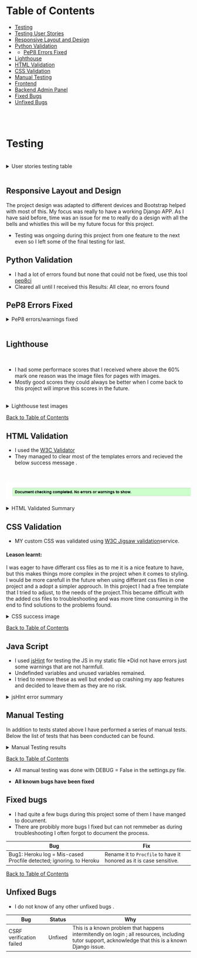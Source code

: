 

# Table of Contents

- [Testing](#testing)
- [Testing User Stories](#testing-user-stories)
- [Responsive Layout and Design](#responsive-layout-and-design)
- [Python Validation](#python-validation)
- - [PeP8 Errors Fixed](#pep8-errors-fixed)
- [Lighthouse](#lighthouse)
- [HTML Validation](#html-validation)  
- [CSS Validation](#css-validation) 
- [Manual Testing](#manual-testing)
- [Frontend](#frontend)
- [Backend Admin Panel](#backend-admin-panel)
- [Fixed Bugs](#fixed-bugs)
- [Unfixed Bugs](#unfixed-bugs)
<br>
<br>

# Testing

<br>

<details>

## User Stories Testing Table

<summary>User stories testing table</summary>

| EPIC                                 | ID   | User Story                                                                 | Check | Test Result                                                                                      |
| :----------------------------------- | ---- | :------------------------------------------------------------------------- | :---: | :----------------------------------------------------------------------------------------------- |
| **E-commerce Integration**           |      |                                                                           |       |                                                                                                 |
|                                     | 1.1  | As a user, I want to add products to a shopping cart and proceed to check out, so I can easily make purchases on the site. | [x]   | Products can be added, viewed, removed, and adjusted in quantity.                             |
|                                     | 1.2  | As a user, I want to receive confirmation of my purchase via email and on-screen notifications, so I can verify my order. | [x]   | Users receive an email confirmation after a successful purchase.                               |
|                                     | 1.3  | As a user, I want a streamlined checkout process, so I can complete my purchases efficiently.  | [x]   | Users can review their orders and enter payment details easily.                                 |
|                                     | 1.4  | As a user, I want to see order confirmation details clearly after purchase, so I can have a record of my transaction.  | [x]   | Order confirmation details are displayed on the screen immediately after purchase.              |
| **User Experience Design**          |      |                                                                           |       |                                                                                                 |
|                                     | 2.1  | As a user, I want an accessible and intuitive website, so I can navigate and interact with the content seamlessly. | [x]  | The front-end meets WCAG accessibility guidelines.                                             |
|                                     | 2.2  | As a user, I want a mobile-responsive design, so I can access the website on different devices.                       | [x]   | The website layout adapts to various screen sizes (desktop, tablet, mobile).                   |
|                                     | 2.3  | As a user, I want to edit and view my profile information, so I can keep my account details up-to-date.              | [x]   | Users can access and modify their profile information easily.                                   |
|                                     | 2.4  | As a user, I want to create and manage a wishlist within my profile modal, so I can save products for future consideration.| [x]   | Users can add products to their wishlist from product pages; the wishlist is accessible from the user profile modal. |
|                                     | 2.5  | As a user, I want to rate products after purchase, so I can share my feedback with others.                            | [x]   | A product rating feature is implemented allowing users to submit ratings easily.                |
|                                     | 2.6  | As a user, I want to view multiple images of products, so I can make informed purchasing decisions.| [x]   | Multi-view functionality for product images is available on product pages.                     |
| **Search Engine Optimization**       |      |                                                                           |       |                                                                                                 |
|                                     | 3.1  | As a user, I want to find products quickly using search functionality, so I can locate items efficiently.             | [x]   | Each page includes Meta Description tags and a sitemap; a search bar is available for accurate results. |
|                                     | 3.2  | As a user, I want a helpful 404 error page with navigation options, so I can find my way back to the main site if needed.| [x]   | A 404 error page includes links to the homepage and contact page.                              |
| **Authentication and Authorization**|      |                                                                           |       |                                                                                                 |
|                                     | 4.1  | As a user, I want to register and log in securely to access my account information.| [x]   | A secure authentication system is implemented for registration and login.                      |
|                                     | 4.2  | As an admin, I want to manage user roles effectively, so I can control access levels based on user roles.| [x]   | Role-based access control is implemented with restricted access for non-admin users.          |
|                                     | 4.3  | As a user, I want to see my login status clearly on every page.| [x]   | A visual indicator of the current login state is displayed prominently.                        |
|                                     | 4.4  | As an admin, I want to manage roles for users effectively so that permissions are appropriately assigned based on their roles.| [x]   | Role management features are implemented in the admin panel allowing admins to assign roles easily.               |
| **Marketing and Brand Reach**       |      |                                                                           |       |                                                                                                 |
|                                     | 5.1  | As a user, I want to subscribe to newsletters for updates and promotions.| [x]   | A newsletter signup form is available.         |
|                                     | 5.2  | As a user, I want to share products on social media easily to recommend them to friends.| [x]   | Social media sharing buttons are available on product pages.                                   |
| **E-commerce Fundamentals**          |      |                                                                           |       |                                                                                                 |
|                                     | 6.1  | As a business owner, I want to document the e-commerce model clearly for outlining the application’s purpose and user value.| [x]   | A detailed marketing plan is included in the README file explaining the e-commerce model and target audience. |
|                                                          |
| **Customer Support and Information Access**|      |                                                                           |       |                                                                                                 |
|                                     | 7.1  | As a user, I want to submit a contact form so that I can easily reach out for support or inquiries.| [x]   | A contact form is available on the About Page; it includes fields for name, email, subject, and message; form validation ensures that all required fields are completed before submission; users receive a confirmation message upon successful submission. |
|                                     | 7.2  | As a user, I want to view frequently asked questions in a modal so that I can find quick answers .| [x]   | A button or link to open the FAQ modal is prominently displayed in the nav bar.; the modal contains common questions with expandable answers; users can close the modal easily. |
|                                     
|                                     | 7.3  | As a user, I want an confirmation message on my contact form submissions so that I'm aware of any responses or actions taken.| [x]   | Confirmation messages is shown on submission .   |

</details>
<br>

## Responsive Layout and Design

The project design was adapted to different devices and Bootstrap helped with most of this. My focus was really to have a working Django APP. As I have said before, time was an issue for me to really do a design with all the bells and whistles this will be my future focus for this project.

* Testing was ongoing during this project from one feature to the next even so I left some of the final testing for last.
 


## Python Validation

* I had a lot of errors found but none that could not be fixed, use this tool [pep8ci](https://pep8ci.herokuapp.com/)
* Cleared all until I received this Results: All clear, no errors found

## PeP8 Errors Fixed
<details>
<summary> PeP8 errors/warnings fixed</summary>

| **File**                | **Warning/Error**                                                                 |
|-------------------------|----------------------------------------------------------------------------------|
| `env.py`                | E501 line too long (153 > 79 characters)                                          |
|                         | E501 line too long (80 > 79 characters)                                           |
|                         | E501 line too long (143 > 79 characters)                                          |
|                         | E501 line too long (143 > 79 characters)                                          |
|                         | W291 trailing whitespace                                                          |
| `profiles-views.py`     | E271 multiple spaces after keyword                                               |
|                         | E302 expected 2 blank lines, found 1                                              |
|                         | W293 blank line contains whitespace                                              |
|                         | E303 too many blank lines (2)                                                     |
|                         | W291 trailing whitespace                                                          |
|                         | W293 blank line contains whitespace                                              |
|                         | W293 blank line contains whitespace                                              |
|                         | E302 expected 2 blank lines, found 1                                              |
|                         | W291 trailing whitespace                                                          |
|                         | W293 blank line contains whitespace                                              |
|                         | E501 line too long (80 > 79 characters)                                           |
|                         | W391 blank line at end of file                                                   |
| `profile-urls.py`       | E231 missing whitespace after ','                                                 |
|                         | E501 line too long (84 > 79 characters)                                           |
|                         | E501 line too long (90 > 79 characters)                                           |
|                         | E501 line too long (103 > 79 characters)                                          |
|                         | W292 no newline at end of file                                                   |
| `profile-models.py`     | E501 line too long (89 > 79 characters)                                           |
|                         | E501 line too long (81 > 79 characters)                                           |
|                         | E501 line too long (84 > 79 characters)                                           |
|                         | E501 line too long (84 > 79 characters)                                           |
|                         | E501 line too long (81 > 79 characters)                                           |
|                         | E501 line too long (80 > 79 characters)                                           |
|                         | W293 blank line contains whitespace                                              |
|                         | W293 blank line contains whitespace                                              |
|                         | W391 blank line at end of file                                                   |
| `profile-forms.py`      | W291 trailing whitespace                                                          |
|                         | W291 trailing whitespace                                                          |
|                         | E231 missing whitespace after ','                                                 |
|                         | W291 trailing whitespace                                                          |
|                         | W293 blank line contains whitespace                                              |
|                         | W291 trailing whitespace                                                          |
|                         | E501 line too long (102 > 79 characters)                                          |
|                         | W291 trailing whitespace                                                          |
|                         | W292 no newline at end of file                                                   |
| `products-widgets.py`   | E501 line too long (87 > 79 characters)                                           |
|                         | W293 blank line contains whitespace                                              |
| `products-views.py`     | E302 expected 2 blank lines, found 1                                              |
|                         | E501 line too long (93 > 79 characters)                                           |
|                         | E501 line too long (94 > 79 characters)                                           |
|                         | W293 blank line contains whitespace                                              |
|                         | E303 too many blank lines (2)                                                     |
|                         | W293 blank line contains whitespace                                              |
|                         | W293 blank line contains whitespace                                              |
|                         | E303 too many blank lines (2)                                                     |
|                         | W293 blank line contains whitespace                                              |
|                         | W293 blank line contains whitespace                                              |
|                         | E501 line too long (82 > 79 characters)                                           |
|                         | E501 line too long (97 > 79 characters)                                           |
|                         | W293 blank line contains whitespace                                              |
|                         | E501 line too long (88 > 79 characters)                                           |
|                         | W292 no newline at end of file                                                   |
| `products-urls.py`      | W291 trailing whitespace                                                          |
|                         | E501 line too long (82 > 79 characters)                                           |
|                         | E501 line too long (82 > 79 characters)                                           |
|                         | W293 blank line contains whitespace                                              |
|                         | W292 no newline at end of file                                                   |
| `products-models.py`    | E128 continuation line under-indented for visual indent                           |
|                         | W293 blank line contains whitespace                                              |
|                         | E302 expected 2 blank lines, found 1                                              |
|                         | W293 blank line contains whitespace                                              |
|                         | W291 trailing whitespace                                                          |
|                         | W291 trailing whitespace                                                          |
|                         | E302 expected 2 blank lines, found 1                                              |
|                         | W292 no newline at end of file                                                   |
| `products-forms.py`     | E302 expected 2 blank lines, found 1                                              |
|                         | W293 blank line contains whitespace                                              |
|                         | E301 expected 1 blank line, found 0                                               |
|                         | W293 blank line contains whitespace                                              |
|                         | W391 blank line at end of file                                                   |
| `products-admin.py`     | E302 expected 2 blank lines, found 1                                              |
|                         | E124 closing bracket does not match visual indentation                           |
|                         | W293 blank line contains whitespace                                              |
|                         | W291 trailing whitespace                                                          |
|                         | W292 no newline at end of file                                                   |
| `products-migrations.py`| E501 line too long (117 > 79 characters)                                          |
|                         | W293 blank line contains whitespace                                              |
|                         | E501 line too long (115 > 79 characters)                                          |
|                         | E501 line too long (117 > 79 characters)                                          |
|                         | E501 line too long (85 > 79 characters)                                           |
|                         | W391 blank line at end of file                                                   |
| `home-views.py`         | E302 expected 2 blank lines, found 1                                              |
| `home-urls.py`          | W291 trailing whitespace                                                          |
|                         | W292 no newline at end of file                                                   |
| `eco-shave-urls.py`     | E225 missing whitespace around operator                                          |
|                         | W292 no newline at end of file                                                   |
| `eco-shave-settings.py` | E303 too many blank lines (3)                                                     |
|                         | E291 trailing whitespace                                                          |
|                         | E501 line too long (91 > 79 characters)                                          |
|                         | W291 trailing whitespace                                                          |
|                         | W293 blank line contains whitespace                                              |
|                         | W291 trailing whitespace                                                          |
|                         | W292 no newline at end of file                                                   |
| `checkout-webhooks.py`  | E302 expected 2 blank lines, found 1                                              |
|                         | E122 continuation line missing indentation or outdented                           |
|                         | W293 blank line contains whitespace                                              |
|                         | E501 line too long (86 > 79 characters)                                          |
| `checkout-views.py`     | E501 line too long (87 > 79 characters)                                          |
|                         | W291 trailing whitespace                                                          |
|                         | E302 expected 2 blank lines, found 1                                              |
|                         | W293 blank line contains whitespace                                              |
|                         | W293 blank line contains whitespace                                              |
| `checkout-signals.py`   | E302 expected 2 blank lines, found 1                                              |
|                         | W293 blank line contains whitespace                                              |
|                         | W292 no newline at end of file                                                   |
| `checkout-models.py`    | E502 line too long (99 > 79 characters)                                          |
|                         | W293 blank line contains whitespace                                              |
| `checkout-forms.py`     | W292 no newline at end of file                                                   |
|                         | W291 trailing whitespace                                                          |
| `bag-views.py`          | E501 line too long (87 > 79 characters)                                          |
|                         | W291 trailing whitespace                                                          |
|                         | E302 expected 2 blank lines, found 1                                              |
| `bag-urls.py`           | E501 line too long (81 > 79 characters)                                          |
|                         | W293 blank line contains whitespace                                              |
| `bag-contents.py`       | E302 expected 2 blank lines, found 1                                              |
|                         | E391 blank line at end of file                                                   |
| `about-views.py`        | E302 expected 2 blank lines, found 1                                              |
|                         | W293 blank line contains whitespace                                              |
|                         | W292 no newline at end of file                                                   |
|                         | W293 blank line contains whitespace                                              |
| `about-urls.py`         | E501 line too long (84 > 79 characters)                                          |
|                         | W292 no newline at end of file                                                   |
| `about-models.py`       | W291 trailing whitespace                                                          |
|                         | W293 blank line contains whitespace                                              |
|                         | E292 no newline at end of file                                                   |


</details>                                      

<br>

## Lighthouse
<br>

* I had some performace scores that I received where above the 60% mark one reason was the image files for pages with images.
* Mostly good scores they could always be better when I come back to this project will imprve this scores in the future. 
<br>
<details>
<summary>Lighthouse test images</summary>

* I added some of them but not all as the results where all similar.

#### Home

* ![Lighthouse Home](readme-images/home-desktop.png)
* ![Lighthouse Home mobile](readme-images/home-mobile.png)

#### About 

* ![Lighthouse About](readme-images/about_desktop.png)
* ![Lighthouse About](readme-images/about_mobile.png)

#### Profile

* ![Lighthouse Profile](readme-images/profile_desktop.png)
* ![Lighthouse Profile Mobile](readme-images/profile_mobile.png)

#### Profile Edit 

* ![Profile Edit ](readme-images/profile_edit_desktop.png)
* ![Profile Edit mobile ](readme-images/profile_edit_mobile.png)

#### Products

* ![Products ](readme-images/desktop-products.png)
* ![Products Mobile ](readme-images/mobile-products.png)

#### Add product 

* ![Product Add ](readme-images/add_product_desktop.png)
* ![Product Add mobile ](readme-images/add_product_mobile.png)

#### Edit product 

* ![Product Edit ](readme-images/edit_product_desktop.png)
* ![Product Edit mobile ](readme-images/edit_product_mobile%20.png)

#### Product Detail

* ![Product Detail ](readme-images/product_detail_desktop.png)
* ![Product Detail Mobile ](readme-images/product_detail_mobile.png)

#### Wish List

* ![Wish LIst ](readme-images/wish_list_desktop.png)
* ![Wish List mobile ](readme-images/wish_list_mobile.png)

#### FAQ

* ![Profile Add ](readme-images/faq_desktop.png)
* ![Profile Add ](readme-images/faq_mobile.png)

#### Contact Us

* ![Contact Us ](readme-images/contact_us_desktop.png)
* ![Contact Us Mobile ](readme-images/contact_us_mobile.png)

#### All Auth

* ![All Auth ](readme-images/allauth_desktop.png)
* ![All Auth Mobile ](readme-images/allauth_mobile.png)


</details>

[Back to Table of Contents](#table-of-contents)

## HTML Validation

* I used the [W3C Validator](https://validator.w3.org/)
* They managed to clear most of the templates errors  and recieved the below success message .
<br>

![HTML](readme-images/html-validation-success.png)

<details>
<summary>HTML Validated Summary </summary>

## Validation Errors Could not fix

##### Star Rating validation error 
* I could not clear this below error message. As this was software that I installed from django star-rating.
  At the time I thought is was great I had problems installing and setting up but got it to work.
  This problem with the validation I did not expect as the library automatically injects this style element into it. I tried many things to see if I could fix it I tried creating a custom widget and force it that way but to no avail. I tried using the dango tags to see if that forces it into the head element that also did not work. In all I spent alot of time troubleshooting this. I searched online and found a [ticket](https://github.com/wildfish/django-star-ratings/issues/198) that was open since 2020. This is unfortunate but sometimes the code or software we use cause problems like the summernote application also causes validation errors. 
  * This affected the apps with the star rating I cleared out the errors of my code.
  * - The style error was hidden here to show the success message  

![HTML](readme-images/style-validation-error-html.png)
<br>

##### Star rating element from inspect tools.

![HTML](readme-images/style-inspect-html.png)

##### The Stripe validation warning

* I hade a warning message that I could find in my code only to discover that the stripe code is doing this.
Since I can not change this and it is a warning that has not effect on anything.

![HTML](readme-images/profile-edit-html-error.png)


  ##### Products 

  ![HTML](readme-images/products_%20success-html.png)
  
  ##### Product Detail

  ![HTML](readme-images/products-detail-success-html.png)

  ##### Checkout Detail

  ![HTML](readme-images/checkout-html-success.png)

<br>

### Errors found and cleared in the below apps 

##### Faq errors 

![HTML](readme-images/faq-error-html.png)
<br>

##### Faq cleared error 

![HTML](readme-images/faq-success-html.png)

##### Home success

![HTML](readme-images/home-html-success.png)
<br>

##### Home Error

![HTML](readme-images/home-html-error.png)

| **App Validation**             | **Success** |
|--------------------------------|--------------|
| Contact Us                     | [x]          |
| Contact Us Confirmation        | [x]           |
| Wish List                      | [x]           |
| About                          | [x]           |
| Add Product                    | [x]           |
| Edit Product                   | [x]           |
| Delete Product                 | [x]           |
| FAQ                            | [x]           |
| Add FAQ                        | [x]           |
| Edit FAQ                       | [x]           |
| Delete FAQ                     | [x]           |
| Profile                        | [x]           |
| Bag                            | [x]           |
| Checkout                       | [x]           |


</details>


## CSS Validation

* MY custom CSS was validated using [W3C Jigsaw validation](https://jigsaw.w3.org/css-validator/)service. 

#### Leason learnt:

 I was eager to have differant css files as to me it is a nice feature to have, but this makes things more complex in the project when it comes to styling. I would be more carefull in the future when using differant css files in one project and a adopt a simpler approuch.
 In this project I had a free template that I tried to adjust, to the needs of the project.This became difficult with the added css files to troubleshooting and was more time consuming in the end to find solutions to the problems found.

 
<details>
<summary>CSS success image</summary>

##### Base CSS

![Base Success](readme-images/base-css-success.png)

##### About CSS

![About Success ](readme-images/about-success-css.png)

##### About Error Fixed

* I forgot to add the unit behond the digit eg: 1px 

![About fixed error ](readme-images/about-success-css.png)

##### Checkout CSS

![ Checkout Success](readme-images/checkout_success_css.png)

##### Profiles

![Profile Success ](readme-images/profiles_success_css.png)

##### Error Fixed Profiles

* Here was some left over some code from the flip card Idea I had to simple remove this.
* I had a typo issue with one of the fields I added both auto and hidden

![ Profile fixed error](readme-images/profile_css_error.png)

</details>

[Back to Table of Contents](#table-of-contents)

## Java Script 

* I used [jsHint](https://jshint.com/) for testing the JS in my static file 
*Did not have errors just some warnings that are not harmfull.
* Undefinded variables and unused variables remained.
* I tried to remove these as well but ended up crashing my app features and decided to leave them as they are no risk. 

<details>
<summary>jsHInt error summary </summary>

#### JS Errors

| File Name                        | Metrics Summary                                                                 | Errors | Warning Summary                                             | Undefined Variables       |
|----------------------------------|--------------------------------------------------------------------------------|--------|-------------------------------------------------------------|---------------------------|
| profiles-js-Countryfields.js     | There is only one function in this file. It takes no arguments. This function contains 4 statements. Cyclomatic complexity number for this function is 2. | 0      | 'let' is available in ES6 (use 'esversion: 6')             | $                         |
| Base template                     | There is only one function in this file. It takes one argument. This function contains 16 statements. Cyclomatic complexity number for this function is 1. | 0      | Array literal notation [] is preferable                     | fnames, ftypes, jQuery    |
| Stripe checkout                   | There are 5 functions in this file. Function with the largest signature takes 1 argument, while the median is 1. Largest function has 10 statements in it, while the median is 5. The most complex function has a cyclomatic complexity value of 3 while the median is 1. | 0      | 'template literal syntax' is only available in ES6 (use 'esversion: 6')   | $, Stripe                 |
| Wishlist                          | There are 6 functions in this file. Function with the largest signature takes 1 argument, while the median is 1. Largest function has 6 statements in it, while the median is 2.5. The most complex function has a cyclomatic complexity value of 1 while the median is 1. | 0      | 'template literal syntax' is only available in ES6 (use 'esversion: 6')   | $                         |
| products                          | There are 2 functions in this file. Function with the largest signature takes 1 argument, while the median is 0.5. Largest function has 6 statements in it, while the median is 3.5. The most complex function has a cyclomatic complexity value of 2 while the median is 1.5. | 0      |                                                             | $                         |
| products Detail                   | There are 6 functions in this file. Function with the largest signature takes 1 argument, while the median is 1. Largest function has 6 statements in it, while the median is 2.5. The most complex function has a cyclomatic complexity value of 1 while the median is 1. | 0      | 'template literal syntax' is only available in ES6 (use 'esversion: 6')   | $                         |
| edit product                      | There is only one function in this file. It takes no arguments. This function contains 2 statements. Cyclomatic complexity number for this function is 1. | 0      | 'template literal syntax' is only available in ES6 (use 'esversion: 6')   | $                         |
| add product                       | There is only one function in this file. It takes no arguments. This function contains 2 statements. Cyclomatic complexity number for this function is 1. | 0      | 'template literal syntax' is only available in ES6 (use 'esversion: 6')   | $                         |
| Quantity input script products    | There are 4 functions in this file. Function with the largest signature takes 1 argument, while the median is 1. Largest function has 6 statements in it, while the median is 5.5. The most complex function has a cyclomatic complexity value of 1 while the median is 1. | 0      | 'template literal syntax' is only available in ES6 (use 'esversion: 6')   | $                         |
| bag                               | There are 3 functions in this file. Function with the largest signature takes 1 argument, while the median is 1. Largest function has 6 statements in it, while the median is 2. The most complex function has a cyclomatic complexity value of 1 while the median is 1.|0       | 'template literal syntax' is only available in ES6 (use 'esversion: 6')   | $                         |
| FAQ                               | There is only one function in this file. It takes no arguments. This function contains 5 statements. Cyclomatic complexity number for this function is 2.|0       |                                                             |                           |

</details>

## Manual Testing

In addition to tests stated above I have performed a series of manual tests. Below the list of tests that has been conducted can be found.
<details>
<summary>Manual Testing results </summary>

| Status | **Main Website - User Logged Out**
|:-------:|:--------|
| &check; | Typing in a incorrect URL on the page loads the 404 error page
| &check; | Pasting page that needs authentication loads the log in page
| &check; | Clicking the nav logo loads the home page
| &check; | Clicking the Home button on the nav bar loads the home page and lists all posts
| &check; | Clicking the About button on the nav bar loads the About page.
| &check; | Clicking While in the About page clicking on the contact us link loads the contact page.
| &check; | Clicking the Register link loads the Register page
| &check; | Clicking the Log In link loads the Log In page 
| &check; | Clicking In the Log In link clicking on the forget password link loads password reset.  
| &check; | Clicking on the Product loads the product detail page
| &check; | In Product detail view the no-admin user has no access to update product.
| &check; | In the details view the user cannot update or delet the product.
| &check; | Clicking the Facebook link in the footer area opens Facebook link. 
| &check; | Clicking the news letter opens the subscription form. 
| &check; | Adding the new e-mail in the newsletter generates a confirmation success.
| &check; | Clicking the search field and searching for a product works. 

| Status | **Main Website - User Logged In**
|:-------:|:--------|
| &check; | Typing in a incorrect URL on the page loads the 404 error page
| &check; | User cannot access Admin Panel without being staff member
| &check; | Clicking the nav logo loads the home page
| &check; | Clicking the Home button on the nav bar loads the home page and shows all the links.
| &check; | While in the the home page click on all the dropdown lists works.
| &check; | While in the the home page the Faq,about,conact us is visible.
| &check; | Clicking the price opens the products page from high-low price.
| &check; | Clicking the all products loads all the products in one page.
| &check; | While in the Products testing all the sorting fuctions works.
| &check; | Clicking on the catergories loads each category products and works.
| &check; | Clicking the About button on the nav bar loads the About page.
| &check; | Clicking While in the About page clicking on the contact us link loads the contact page.
| &check; | Clicking in the Profile page loads the Profile page.
| &check; | While in the Profile page clicking on edit Profile loades the edit profile page.
| &check; | While in the Profile edit page updating a testing the fields works.
| &check; | While in the Profile edit page clicking on update works and diverts to profile page.
| &check; | While in the Profile edit page click on the cancel button works and diverts to profile page.
| &check; | While in the Profile page clicking on the wish list button loads the wish list page.
| &check; | While in the Wish list page clicking and testing all three buttons work.
| &check; | After it  deletes profile a success message is displayed or error message if not.


| Status | **Main Website - Admin Logged In**
|:-------:|:--------|
| &check; | The Admin Panel is access b typing /admin
| &check; | Deleting a Profile works on the Admin Panel
| &check; | Test to see if the admin is able to update and delete data.  
| &check; | Changing an email of any user works in the admin bar
| &check; | Changing a password of any user works in the admin bar


Status | **Create A New User - User Logged Out**
|:-------:|:--------|
| &check; | Username field is required
| &check; | Username field does not accept empty field
| &check; | Email field does not accept just spaces
| &check; | Password field is required does not accept empty field
| &check; | Success message is displayed when the user creates a new user
| &check; | Verification email message is sent when the user creates a new user
| &check; | Error message with corresponding info when wrong input is submitted


Status | **Profile Page - User Logged In**
|:-------:|:--------|
| &check; | The default profile info is seen on the profile page (Field not provided).
| &check; | The profile success message or error is displayed when the user submits the profile form.
| &check; | A new user has CRUD on there profile and posts, like and crud on comment after registering.

### Responsiveness Test
The responsive design tests were carried out manually with [Google Chrome DevTools](https://developer.chrome.com/docs/devtools/) and [Multi Device Mockup Generator](https://techsini.com/multi-mockup/).

| Desktop    | Display <1200px       | Display >1200px    |
|------------|-----------------------|--------------------|
| Render     | pass                  | pass               |
| Images     | pass                  | pass               |
| Links      | pass                  | pass               |

| Tablet     | iPad Air              | Asus Zenbook Fold  | iPad Mini | iPad Pro |
|------------|-----------------------|--------------------|-----------|----------|
| Render     | pass                  | pass               | pass      | pass     |
| Images     | pass                  | pass               | pass      | pass     |
| Links      | pass                  | pass               | pass      | pass     |

| Phone      | Galaxy S8+/S20 Ultra  | iPhone XR/12Pro/14 Pro Max | Pixel 7 / 7 Pro      |
|------------|-----------------------|----------------------------|----------------------|
| Render     | pass                  | pass                       | pass      | pass     |
| Images     | pass                  | pass                       | pass      | pass     |
| Links      | pass                  | pass                       | pass      | pass     |

### Browser Compatibility
* Google Chrome Version 
* Mozilla Firefox 
* Microsoft Edge 
</details>
 
[Back to Table of Contents](#table-of-contents)

- All manual testing was done with DEBUG = False in the settings.py file.


* **All known bugs have been fixed**

## Fixed bugs

* I had quite a few bugs during this project some of them I have manged to document.
* There are probibly more bugs I fixed but can not remmeber as during troubleshooting I often forgot to document the process.

| **Bug**                                                                 | **Fix**                                                                                                          |
|-------------------------------------------------------------------------|-----------------------------------------------------------------------------------------------------------------|
| Bug1: Heroku log = Mis-cased Procfile detected; ignoring. to Heroku    | Rename it to `Procfile` to have it honored as it is case sensitive.                                            |

[Back to Table of Contents](#table-of-contents)

## Unfixed Bugs 

* I do not know of any other unfixed bugs .

| Bug                     | Status      | Why                                                                 |
|------------------------|-------------|---------------------------------------------------------------------|
| CSRF verification failed | Unfixed     | This is a known problem that happens intermitendly on login ; all resources, including tutor support, acknowledge that this is a known Django issue. |
